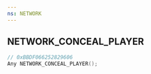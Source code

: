 ```yaml
---
ns: NETWORK
---
```

## NETWORK_CONCEAL_PLAYER

```c
// 0xBBDF066252829606
Any NETWORK_CONCEAL_PLAYER();
```

